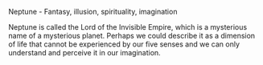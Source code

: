 Neptune - Fantasy, illusion, spirituality, imagination

Neptune is called the Lord of the Invisible Empire, which is a mysterious name of a mysterious planet. Perhaps we could describe it as a dimension of life that cannot be experienced by our five senses and we can only understand and perceive it in our imagination.